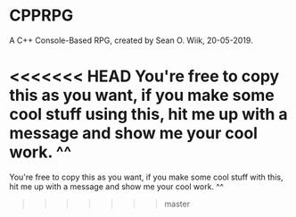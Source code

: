 # CPPRPG

A C++ Console-Based RPG, created by Sean O. Wiik, 20-05-2019.

<<<<<<< HEAD
You're free to copy this as you want, if you make some cool stuff using this, hit me up with a message and show me your cool work. ^^
=======
You're free to copy this as you want, if you make some cool stuff with this, hit me up with a message and show me your cool work. ^^
>>>>>>> master

